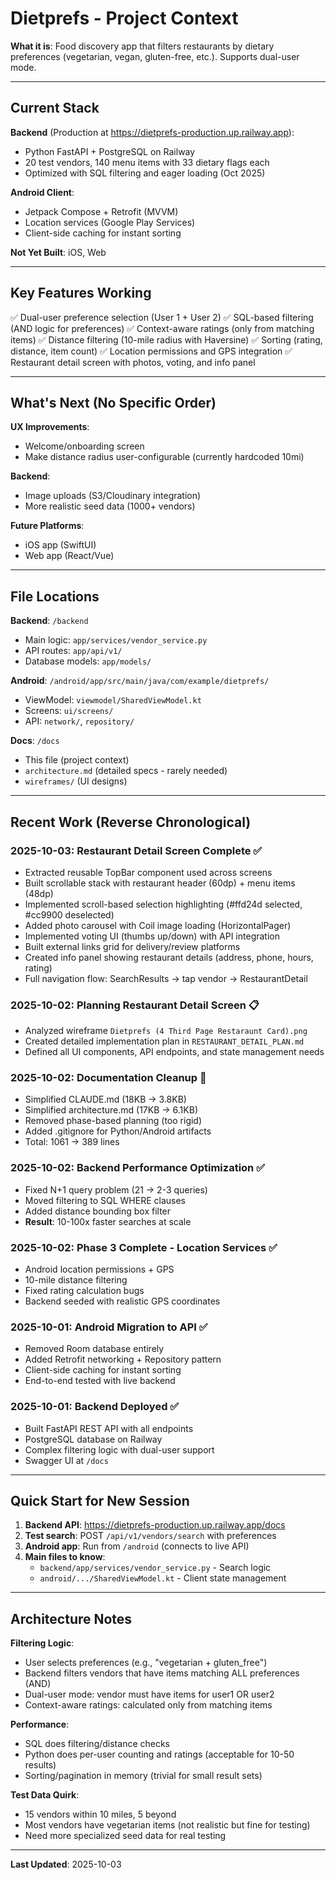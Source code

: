 # Dietprefs - Project Context

**What it is**: Food discovery app that filters restaurants by dietary preferences (vegetarian, vegan, gluten-free, etc.). Supports dual-user mode.

---

## Current Stack

**Backend** (Production at https://dietprefs-production.up.railway.app):
- Python FastAPI + PostgreSQL on Railway
- 20 test vendors, 140 menu items with 33 dietary flags each
- Optimized with SQL filtering and eager loading (Oct 2025)

**Android Client**:
- Jetpack Compose + Retrofit (MVVM)
- Location services (Google Play Services)
- Client-side caching for instant sorting

**Not Yet Built**: iOS, Web

---

## Key Features Working

✅ Dual-user preference selection (User 1 + User 2)
✅ SQL-based filtering (AND logic for preferences)
✅ Context-aware ratings (only from matching items)
✅ Distance filtering (10-mile radius with Haversine)
✅ Sorting (rating, distance, item count)
✅ Location permissions and GPS integration
✅ Restaurant detail screen with photos, voting, and info panel

---

## What's Next (No Specific Order)

**UX Improvements**:
- Welcome/onboarding screen
- Make distance radius user-configurable (currently hardcoded 10mi)

**Backend**:
- Image uploads (S3/Cloudinary integration)
- More realistic seed data (1000+ vendors)

**Future Platforms**:
- iOS app (SwiftUI)
- Web app (React/Vue)

---

## File Locations

**Backend**: `/backend`
- Main logic: `app/services/vendor_service.py`
- API routes: `app/api/v1/`
- Database models: `app/models/`

**Android**: `/android/app/src/main/java/com/example/dietprefs/`
- ViewModel: `viewmodel/SharedViewModel.kt`
- Screens: `ui/screens/`
- API: `network/`, `repository/`

**Docs**: `/docs`
- This file (project context)
- `architecture.md` (detailed specs - rarely needed)
- `wireframes/` (UI designs)

---

## Recent Work (Reverse Chronological)

### 2025-10-03: Restaurant Detail Screen Complete ✅
- Extracted reusable TopBar component used across screens
- Built scrollable stack with restaurant header (60dp) + menu items (48dp)
- Implemented scroll-based selection highlighting (#ffd24d selected, #cc9900 deselected)
- Added photo carousel with Coil image loading (HorizontalPager)
- Implemented voting UI (thumbs up/down) with API integration
- Built external links grid for delivery/review platforms
- Created info panel showing restaurant details (address, phone, hours, rating)
- Full navigation flow: SearchResults → tap vendor → RestaurantDetail

### 2025-10-02: Planning Restaurant Detail Screen 📋
- Analyzed wireframe `Dietprefs (4 Third Page Restaraunt Card).png`
- Created detailed implementation plan in `RESTAURANT_DETAIL_PLAN.md`
- Defined all UI components, API endpoints, and state management needs

### 2025-10-02: Documentation Cleanup 📝
- Simplified CLAUDE.md (18KB → 3.8KB)
- Simplified architecture.md (17KB → 6.1KB)
- Removed phase-based planning (too rigid)
- Added .gitignore for Python/Android artifacts
- Total: 1061 → 389 lines

### 2025-10-02: Backend Performance Optimization ✅
- Fixed N+1 query problem (21 → 2-3 queries)
- Moved filtering to SQL WHERE clauses
- Added distance bounding box filter
- **Result**: 10-100x faster searches at scale

### 2025-10-02: Phase 3 Complete - Location Services ✅
- Android location permissions + GPS
- 10-mile distance filtering
- Fixed rating calculation bugs
- Backend seeded with realistic GPS coordinates

### 2025-10-01: Android Migration to API ✅
- Removed Room database entirely
- Added Retrofit networking + Repository pattern
- Client-side caching for instant sorting
- End-to-end tested with live backend

### 2025-10-01: Backend Deployed ✅
- Built FastAPI REST API with all endpoints
- PostgreSQL database on Railway
- Complex filtering logic with dual-user support
- Swagger UI at `/docs`

---

## Quick Start for New Session

1. **Backend API**: https://dietprefs-production.up.railway.app/docs
2. **Test search**: POST `/api/v1/vendors/search` with preferences
3. **Android app**: Run from `/android` (connects to live API)
4. **Main files to know**:
   - `backend/app/services/vendor_service.py` - Search logic
   - `android/.../SharedViewModel.kt` - Client state management

---

## Architecture Notes

**Filtering Logic**:
- User selects preferences (e.g., "vegetarian + gluten_free")
- Backend filters vendors that have items matching ALL preferences (AND)
- Dual-user mode: vendor must have items for user1 OR user2
- Context-aware ratings: calculated only from matching items

**Performance**:
- SQL does filtering/distance checks
- Python does per-user counting and ratings (acceptable for 10-50 results)
- Sorting/pagination in memory (trivial for small result sets)

**Test Data Quirk**:
- 15 vendors within 10 miles, 5 beyond
- Most vendors have vegetarian items (not realistic but fine for testing)
- Need more specialized seed data for real testing

---

**Last Updated**: 2025-10-03

